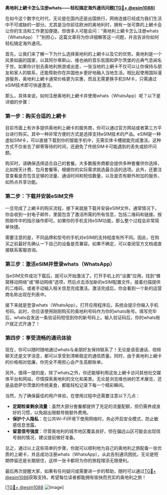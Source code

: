 **奥地利上網卡怎么注册whats——轻松搞定海外通讯问题[[TG💪+ @esim1088](https://t.me/s/esim1088)]**

在如今这个数字化时代，无论是在国内还是出国旅行，网络连接已经成为我们生活中不可或缺的一部分。尤其是当你前往欧洲的奥地利时，拥有一张可靠的上網卡会让你的生活和工作更加便捷。但很多人可能会问：“奥地利上網卡怎么注册whats（WhatsApp）？”别担心，这篇文章将为你详细解答这一问题，并且告诉你如何轻松搞定海外通讯。

首先，让我们来了解一下为什么选择奥地利的上網卡以及它的优势。奥地利是一个风景如画的国家，以其阿尔卑斯山、维也纳的音乐氛围和萨尔茨堡的古典气息闻名于世。如果你计划去奥地利旅游或出差，一张当地的上網卡不仅可以让你保持与朋友和家人的联系，还能帮助你在异国他乡更好地融入当地生活。相比起使用国际漫游服务，奥地利上網卡通常价格更为实惠，而且无需更换手机SIM卡，只需通过eSIM技术即可快速激活。

那么，具体来说，如何注册奥地利上網卡并使用whats（WhatsApp）呢？以下是详细的步骤：

### 第一步：购买合适的上網卡

目前市面上有许多提供奥地利上網卡的服务商，你可以通过官方网站或者第三方平台进行购买。其中一种非常方便的方式是选择支持eSIM技术的产品。eSIM是一种虚拟SIM卡，可以直接下载到你的智能手机中，无需实体卡槽就能完成激活。这种方式不仅省去了邮寄等待的时间，还避免了传统SIM卡可能遇到的丢失或损坏问题。

购买时，请确保选择适合自己的套餐。大多数服务商都会提供多种套餐供你选择，比如按天计费、包月套餐等，根据你的实际需求挑选最合适的选项。此外，还要注意查看是否包含足够的流量、通话时间和短信数量，以及是否有额外附加的服务，如热点共享功能。

### 第二步：下载并安装eSIM文件

一旦完成了上網卡的购买流程，接下来就是下载并安装eSIM文件。通常情况下，你会收到一封电子邮件，里面包含了激活所需的所有信息，包括二维码和链接。按照邮件中的指示操作即可。如果你的手机支持eSIM功能，那么整个过程会非常简单快捷。

需要注意的是，不同品牌和型号的手机对eSIM的支持程度有所不同。因此，在购买之前最好先确认一下自己的设备是否兼容。如果不确定，可以查阅官方文档或直接联系客服咨询。

### 第三步：激活eSIM并登录whats（WhatsApp）

当eSIM文件成功下载后，就可以开始激活了。打开手机上的“设置”应用，找到“蜂窝移动网络”或“移动网络”选项，然后点击添加新的eSIM配置文件。接着扫描提供的二维码，或者手动输入相关信息完成激活。激活完成后，你会看到一个新的运营商名称出现在列表中。

接下来就是登录whats（WhatsApp）。打开应用程序后，系统会提示你输入手机号码。此时，你应该使用刚刚购买的奥地利号码作为你的whats账号。填写完毕后，whats会发送一条验证码短信到你的新号码上。输入验证码后，你的whats账户就正式开通了！

### 第四步：享受流畅的通讯体验

现在，你可以随时随地通过whats与亲朋好友保持联系了！无论是语音通话、视频聊天还是文字消息，都可以享受到清晰稳定的通信质量。同时，由于奥地利上網卡的价格相对低廉，你完全不用担心会产生高额账单。

另外，值得一提的是，除了whats之外，你还能够利用这张上網卡访问其他社交媒体平台和网站，尽情探索奥地利的文化和美景。无论是浏览维也纳的艺术展览，还是品尝萨尔茨堡的传统美食，都能轻松记录下每一个精彩瞬间。

当然，为了确保最佳的用户体验，在使用过程中还需要注意以下几点：

- **定期检查剩余流量**：虽然大部分套餐都提供了充足的流量配额，但仍需养成良好的习惯，以免超出限额导致额外费用。
- **保护个人隐私**：在公共Wi-Fi环境下使用网络时，务必开启安全模式，防止敏感信息泄露。
- **留意信号强度**：尽管奥地利的城市地区覆盖良好，但在偏远山区可能会出现信号弱的情况，建议提前做好准备。

总之，通过以上这些简单的步骤，你就可以顺利地为自己的奥地利之旅配备一张优质的上網卡，并且成功注册whats（WhatsApp），从此告别通讯困扰。无论是短期停留还是长期居住，这样一张卡都将为你的旅程增添无限便利。

最后再次提醒大家，如果有任何疑问或需要进一步的帮助，随时可以通过[TG💪+ @esim1088](https://t.me/s/esim1088)获取支持。希望每位读者都能拥有愉快而充实的奥地利之旅！

[[TG💪+ @esim1088](https://t.me/s/esim1088) ![Image](https://i.postimg.cc/4NQfJmqS/Snipaste-2025-05-13-00-14-12.png)]